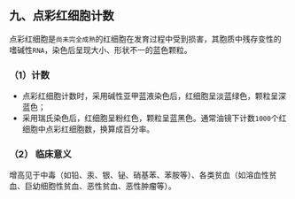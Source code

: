 ## 九、点彩红细胞计数
 
点彩红细胞是`尚未完全成熟`的红细胞在发育过程中受到损害，其胞质中残存变性的嗜碱性`RNA`，染色后呈现大小、形状不一的蓝色颗粒。
### （1）计数
 - 点彩红细胞计数时，采用碱性亚甲蓝液染色后，红细胞呈淡蓝绿色，颗粒呈深蓝色；
 - 采用瑞氏染色后，红细胞呈粉红色，颗粒呈蓝黑色。通常油镜下计数`1000`个红细胞中点彩红细胞数，换算成百分率。
### （2） 临床意义
  增高见于中毒（如铅、汞、银、铋、硝基苯、苯胺等）、各类贫血（如溶血性贫血、巨幼细胞性贫血、恶性贫血、恶性肿瘤等）。
